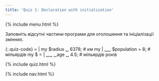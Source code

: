 ```yaml
---
title: 'Quiz 1: Declaration with initialization'
---
```


{% include menu.html %}

Заповніть відсутні частини програми для оголошення та ініціалізації змінних.

{:.quiz-code}
= | my $radius ␣ 6378; # км
my | ␣␣ $population = 8; # мільярдів
my $ = | ␣␣ ␣age ␣ 4.5; # мільярдів років

{% include quiz.html %}

{% include nav.html %}